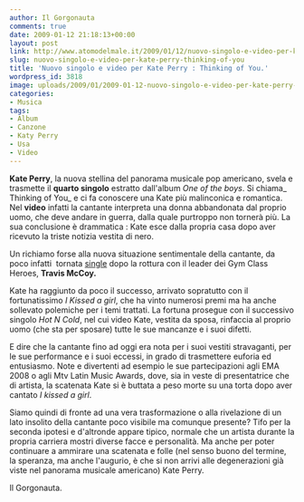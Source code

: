 ```yaml
---
author: Il Gorgonauta
comments: true
date: 2009-01-12 21:18:13+00:00
layout: post
link: http://www.atomodelmale.it/2009/01/12/nuovo-singolo-e-video-per-kate-perry-thinking-of-you/
slug: nuovo-singolo-e-video-per-kate-perry-thinking-of-you
title: 'Nuovo singolo e video per Kate Perry : Thinking of You.'
wordpress_id: 3818
image: uploads/2009/01/2009-01-12-nuovo-singolo-e-video-per-kate-perry-thinking-of-you.jpg
categories:
- Musica
tags:
- Album
- Canzone
- Katy Perry
- Usa
- Video
---
```


**Kate Perry**, la nuova stellina del panorama musicale pop americano, svela e trasmette il **quarto singolo** estratto dall'album _One of the boys_. Si chiama_ Thinking of You_ e ci fa conoscere una Kate più malinconica e romantica. Nel **video** infatti la cantante interpreta una donna abbandonata dal proprio uomo, che deve andare in guerra, dalla quale purtroppo non tornerà più. La sua conclusione è drammatica : Kate esce dalla propria casa dopo aver ricevuto la triste notizia vestita di nero.

Un richiamo forse alla nuova situazione sentimentale della cantante, da poco infatti  tornata [single](http://musica.alice.it/news/pop/kate_perry_single_thinking_of_you.html) dopo la rottura con il leader dei Gym Class Heroes, **Travis McCoy.**

Kate ha raggiunto da poco il successo, arrivato sopratutto con il fortunatissimo _I Kissed a girl_, che ha vinto numerosi premi ma ha anche sollevato polemiche per i temi trattati. La fortuna prosegue con il successivo singolo _Hot N Cold_, nel cui video Kate, vestita da sposa, rinfaccia al proprio uomo (che sta per sposare) tutte le sue mancanze e i suoi difetti.

E dire che la cantante fino ad oggi era nota per i suoi vestiti stravaganti, per le sue performance e i suoi eccessi, in grado di trasmettere euforia ed entusiasmo. Note e divertenti ad esempio le sue partecipazioni agli EMA 2008 o agli Mtv Latin Music Awards, dove, sia in veste di presentatrice che di artista, la scatenata Kate si è buttata a peso morte su una torta dopo aver cantato _I kissed a girl_.

Siamo quindi di fronte ad una vera trasformazione o alla rivelazione di un lato insolito della cantante poco visibile ma comunque presente? Tifo per la seconda ipotesi e d'altronde appare tipico, normale che un artista durante la propria carriera mostri diverse facce e personalità. Ma anche per poter continuare a ammirare una scatenata e folle (nel senso buono del termine, la speranza, ma anche l'augurio, è che si non arrivi alle degenerazioni già viste nel panorama musicale americano) Kate Perry.

Il Gorgonauta.
